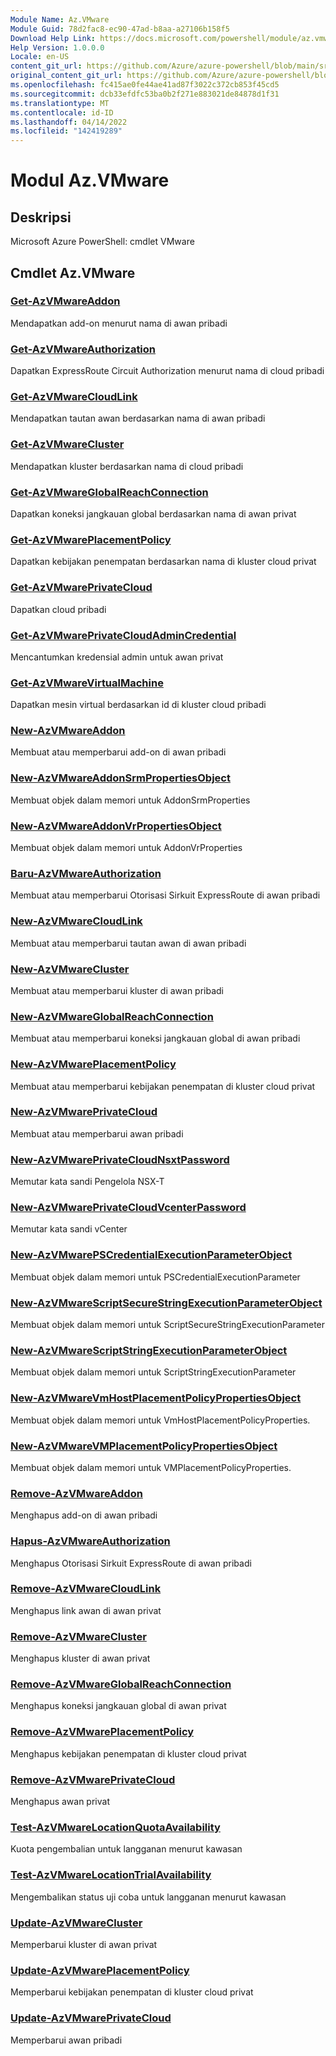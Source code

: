 ```yaml
---
Module Name: Az.VMware
Module Guid: 78d2fac8-ec90-47ad-b8aa-a27106b158f5
Download Help Link: https://docs.microsoft.com/powershell/module/az.vmware
Help Version: 1.0.0.0
Locale: en-US
content_git_url: https://github.com/Azure/azure-powershell/blob/main/src/VMware/help/Az.VMware.md
original_content_git_url: https://github.com/Azure/azure-powershell/blob/main/src/VMware/help/Az.VMware.md
ms.openlocfilehash: fc415ae0fe44ae41ad87f3022c372cb853f45cd5
ms.sourcegitcommit: dcb33efdfc53ba0b2f271e883021de84878d1f31
ms.translationtype: MT
ms.contentlocale: id-ID
ms.lasthandoff: 04/14/2022
ms.locfileid: "142419289"
---
```

# Modul Az.VMware
## Deskripsi
Microsoft Azure PowerShell: cmdlet VMware

## Cmdlet Az.VMware
### [Get-AzVMwareAddon](Get-AzVMwareAddon.md)
Mendapatkan add-on menurut nama di awan pribadi

### [Get-AzVMwareAuthorization](Get-AzVMwareAuthorization.md)
Dapatkan ExpressRoute Circuit Authorization menurut nama di cloud pribadi

### [Get-AzVMwareCloudLink](Get-AzVMwareCloudLink.md)
Mendapatkan tautan awan berdasarkan nama di awan pribadi

### [Get-AzVMwareCluster](Get-AzVMwareCluster.md)
Mendapatkan kluster berdasarkan nama di cloud pribadi

### [Get-AzVMwareGlobalReachConnection](Get-AzVMwareGlobalReachConnection.md)
Dapatkan koneksi jangkauan global berdasarkan nama di awan privat

### [Get-AzVMwarePlacementPolicy](Get-AzVMwarePlacementPolicy.md)
Dapatkan kebijakan penempatan berdasarkan nama di kluster cloud privat

### [Get-AzVMwarePrivateCloud](Get-AzVMwarePrivateCloud.md)
Dapatkan cloud pribadi

### [Get-AzVMwarePrivateCloudAdminCredential](Get-AzVMwarePrivateCloudAdminCredential.md)
Mencantumkan kredensial admin untuk awan privat

### [Get-AzVMwareVirtualMachine](Get-AzVMwareVirtualMachine.md)
Dapatkan mesin virtual berdasarkan id di kluster cloud pribadi

### [New-AzVMwareAddon](New-AzVMwareAddon.md)
Membuat atau memperbarui add-on di awan pribadi

### [New-AzVMwareAddonSrmPropertiesObject](New-AzVMwareAddonSrmPropertiesObject.md)
Membuat objek dalam memori untuk AddonSrmProperties

### [New-AzVMwareAddonVrPropertiesObject](New-AzVMwareAddonVrPropertiesObject.md)
Membuat objek dalam memori untuk AddonVrProperties

### [Baru-AzVMwareAuthorization](New-AzVMwareAuthorization.md)
Membuat atau memperbarui Otorisasi Sirkuit ExpressRoute di awan pribadi

### [New-AzVMwareCloudLink](New-AzVMwareCloudLink.md)
Membuat atau memperbarui tautan awan di awan pribadi

### [New-AzVMwareCluster](New-AzVMwareCluster.md)
Membuat atau memperbarui kluster di awan pribadi

### [New-AzVMwareGlobalReachConnection](New-AzVMwareGlobalReachConnection.md)
Membuat atau memperbarui koneksi jangkauan global di awan pribadi

### [New-AzVMwarePlacementPolicy](New-AzVMwarePlacementPolicy.md)
Membuat atau memperbarui kebijakan penempatan di kluster cloud privat

### [New-AzVMwarePrivateCloud](New-AzVMwarePrivateCloud.md)
Membuat atau memperbarui awan pribadi

### [New-AzVMwarePrivateCloudNsxtPassword](New-AzVMwarePrivateCloudNsxtPassword.md)
Memutar kata sandi Pengelola NSX-T

### [New-AzVMwarePrivateCloudVcenterPassword](New-AzVMwarePrivateCloudVcenterPassword.md)
Memutar kata sandi vCenter

### [New-AzVMwarePSCredentialExecutionParameterObject](New-AzVMwarePSCredentialExecutionParameterObject.md)
Membuat objek dalam memori untuk PSCredentialExecutionParameter

### [New-AzVMwareScriptSecureStringExecutionParameterObject](New-AzVMwareScriptSecureStringExecutionParameterObject.md)
Membuat objek dalam memori untuk ScriptSecureStringExecutionParameter

### [New-AzVMwareScriptStringExecutionParameterObject](New-AzVMwareScriptStringExecutionParameterObject.md)
Membuat objek dalam memori untuk ScriptStringExecutionParameter

### [New-AzVMwareVmHostPlacementPolicyPropertiesObject](New-AzVMwareVmHostPlacementPolicyPropertiesObject.md)
Membuat objek dalam memori untuk VmHostPlacementPolicyProperties.

### [New-AzVMwareVMPlacementPolicyPropertiesObject](New-AzVMwareVMPlacementPolicyPropertiesObject.md)
Membuat objek dalam memori untuk VMPlacementPolicyProperties.

### [Remove-AzVMwareAddon](Remove-AzVMwareAddon.md)
Menghapus add-on di awan pribadi

### [Hapus-AzVMwareAuthorization](Remove-AzVMwareAuthorization.md)
Menghapus Otorisasi Sirkuit ExpressRoute di awan pribadi

### [Remove-AzVMwareCloudLink](Remove-AzVMwareCloudLink.md)
Menghapus link awan di awan privat

### [Remove-AzVMwareCluster](Remove-AzVMwareCluster.md)
Menghapus kluster di awan privat

### [Remove-AzVMwareGlobalReachConnection](Remove-AzVMwareGlobalReachConnection.md)
Menghapus koneksi jangkauan global di awan privat

### [Remove-AzVMwarePlacementPolicy](Remove-AzVMwarePlacementPolicy.md)
Menghapus kebijakan penempatan di kluster cloud privat

### [Remove-AzVMwarePrivateCloud](Remove-AzVMwarePrivateCloud.md)
Menghapus awan privat

### [Test-AzVMwareLocationQuotaAvailability](Test-AzVMwareLocationQuotaAvailability.md)
Kuota pengembalian untuk langganan menurut kawasan

### [Test-AzVMwareLocationTrialAvailability](Test-AzVMwareLocationTrialAvailability.md)
Mengembalikan status uji coba untuk langganan menurut kawasan

### [Update-AzVMwareCluster](Update-AzVMwareCluster.md)
Memperbarui kluster di awan privat

### [Update-AzVMwarePlacementPolicy](Update-AzVMwarePlacementPolicy.md)
Memperbarui kebijakan penempatan di kluster cloud privat

### [Update-AzVMwarePrivateCloud](Update-AzVMwarePrivateCloud.md)
Memperbarui awan pribadi

